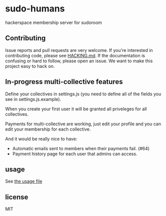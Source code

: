 # sudo-humans

hackerspace membership server for sudoroom

## Contributing

Issue reports and pull requests are very welcome. If you're interested in
contributing code, please see [HACKING.md](./HACKING.md). If the documentation
is confusing or hard to follow, please open an issue. We want to make this
project easy to hack on.

## In-progress multi-collective features

Define your collectives in settings.js (you need to define all of the fields you see in settings.js.example).

When you create your first user it will be granted all priveleges for all collectives.

Payments for multi-collective are working, just edit your profile and you can edit your membership for each collective.

And it would be really nice to have:

* Automatic emails sent to members when their payments fail. (#64)
* Payment history page for each user that admins can access.

## usage
See [the usage file](./bin/usage.txt)

## license

MIT
